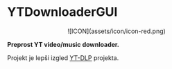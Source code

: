 # YTDownloaderGUI
<div align="center">
![ICON](assets/icon/icon-red.png)
</div>

**Preprost YT video/music downloader.**

Projekt je lepši izgled [YT-DLP](https://github.com/yt-dlp/yt-dlp) projekta.


